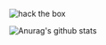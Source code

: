 ![hack the box](http://www.hackthebox.eu/badge/image/339996)


![Anurag's github stats](https://github-readme-stats.vercel.app/api?username=0hag1&theme=radical&show_icons=true&count_private=true&include_all_commits=true)
